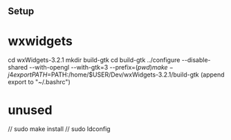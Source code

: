 ## Setup

# wxwidgets
cd wxWidgets-3.2.1
mkdir build-gtk
cd build-gtk
../configure --disable-shared --with-opengl --with-gtk=3 --prefix=$(pwd)
make -j4
export PATH=$PATH:/home/$USER/Dev/wxWidgets-3.2.1/build-gtk
(append export to "~/.bashrc")

# unused
// sudo make install
// sudo ldconfig